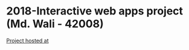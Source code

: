 # 2018-Interactive web apps project (Md. Wali - 42008)

[Project hosted at](https://it-teaching-abo-akademi.github.io/2018-interactive-web-apps-project-walicse15/)
